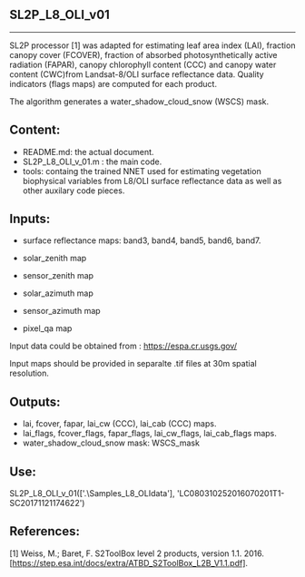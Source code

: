 SL2P_L8_OLI_v01
----------
----------

SL2P processor [1] was adapted for estimating leaf area index (LAI), fraction canopy cover (FCOVER), fraction of absorbed photosynthetically active radiation (FAPAR), canopy chlorophyll content (CCC) and canopy water content (CWC)from Landsat-8/OLI surface reflectance data. Quality indicators (flags maps) are computed for each product.

The algorithm generates a water_shadow_cloud_snow (WSCS) mask. 

Content:
--------
- README.md: the actual document.
- SL2P_L8_OLI_v_01.m : the main code.
- tools: containg the trained NNET used for estimating vegetation biophysical variables from L8/OLI surface reflectance data as well as other auxilary code pieces.

Inputs:
-------
- surface reflectance maps: band3, band4, band5, band6, band7.
- solar_zenith map
- sensor_zenith map
- solar_azimuth map
- sensor_azimuth map 

- pixel_qa map

Input data could be obtained from : https://espa.cr.usgs.gov/

Input maps should be provided in separalte .tif files at 30m spatial resolution.

Outputs:
--------
- lai, fcover, fapar, lai_cw (CCC), lai_cab (CCC) maps.
- lai_flags, fcover_flags, fapar_flags, lai_cw_flags,        lai_cab_flags maps.
- water_shadow_cloud_snow mask: WSCS_mask  
    

Use:
--------
SL2P_L8_OLI_v_01(['.\Samples_L8_OLIdata\'], 'LC080310252016070201T1-SC20171121174622')


References:
-----------
[1] Weiss, M.; Baret, F. S2ToolBox level 2 products, version 1.1. 2016. [https://step.esa.int/docs/extra/ATBD_S2ToolBox_L2B_V1.1.pdf].
 

 

